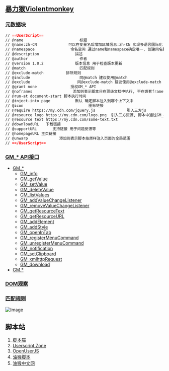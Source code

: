 ## [暴力猴Violentmonkey](https://violentmonkey.github.io/)

### [元数据块](https://violentmonkey.github.io/api/metadata-block/)

```markdown
// ==UserScript==
// @name                         标题
// @name:zh-CN              可以在变量名后增加区域信息:zh-CN 实现多语言国际化
// @namespace                命名空间 通过name和namespace确定唯一, 创建同名脚本时会提示冲突
// @description                描述
// @author                       作者
// @version 1.0.2              版本信息 用于检查版本更新
// @match                        匹配规则
// @exclude-match          排除规则
// @include                      同@match 建议使用@match
// @exclude                     同@exclude-match 建议使用@exclude-match
// @grant none               授权GM_* API
// @noframes                  添加则表示脚本只在顶级文档中执行, 不在嵌套frame中执行
// @run-at document-start 脚本执行时间
// @inject-into page           默认 确定脚本注入到哪个上下文中
// @icon                             图标链接
// @require https://my.cdn.com/jquery.js              引入三方js
// @resource logo https://my.cdn.com/logo.png  引入三方资源, 脚本中通过GM_getResourceText和GM_getResourceURL访问
// @resource text https://my.cdn.com/some-text.txt
// @downloadURL   下载链接
// @supportURL       支持链接 用于问题反馈等
// @homepageURL 主页链接
// @unwarp              添加则表示脚本按原样注入页面的全局范围
// ==/UserScript==
```

### [GM_* API接口](https://violentmonkey.github.io/api/gm/)

-   [GM\_\*](https://violentmonkey.github.io/api/gm/#gm_)
    -   [GM\_info](https://violentmonkey.github.io/api/gm/#gm_info)
    -   [GM\_getValue](https://violentmonkey.github.io/api/gm/#gm_getvalue)
    -   [GM\_setValue](https://violentmonkey.github.io/api/gm/#gm_setvalue)
    -   [GM\_deleteValue](https://violentmonkey.github.io/api/gm/#gm_deletevalue)
    -   [GM\_listValues](https://violentmonkey.github.io/api/gm/#gm_listvalues)
    -   [GM\_addValueChangeListener](https://violentmonkey.github.io/api/gm/#gm_addvaluechangelistener)
    -   [GM\_removeValueChangeListener](https://violentmonkey.github.io/api/gm/#gm_removevaluechangelistener)
    -   [GM\_getResourceText](https://violentmonkey.github.io/api/gm/#gm_getresourcetext)
    -   [GM\_getResourceURL](https://violentmonkey.github.io/api/gm/#gm_getresourceurl)
    -   [GM\_addElement](https://violentmonkey.github.io/api/gm/#gm_addelement)
    -   [GM\_addStyle](https://violentmonkey.github.io/api/gm/#gm_addstyle)
    -   [GM\_openInTab](https://violentmonkey.github.io/api/gm/#gm_openintab)
    -   [GM\_registerMenuCommand](https://violentmonkey.github.io/api/gm/#gm_registermenucommand)
    -   [GM\_unregisterMenuCommand](https://violentmonkey.github.io/api/gm/#gm_unregistermenucommand)
    -   [GM\_notification](https://violentmonkey.github.io/api/gm/#gm_notification)
    -   [GM\_setClipboard](https://violentmonkey.github.io/api/gm/#gm_setclipboard)
    -   [GM\_xmlhttpRequest](https://violentmonkey.github.io/api/gm/#gm_xmlhttprequest)
    -   [GM\_download](https://violentmonkey.github.io/api/gm/#gm_download)
-   [GM.\*](https://violentmonkey.github.io/api/gm/#gm)

### [DOM观察](https://violentmonkey.github.io/guide/observing-dom/)

### [匹配规则](https://violentmonkey.github.io/api/matching/)

![Image](https://github.com/user-attachments/assets/0c8c0d39-2fc8-46d7-8247-8c75a2c60231)

## 脚本站
1. [脚本猫](https://scriptcat.org/zh-CN/search)
2. [Userscript.Zone](https://www.userscript.zone)
3. [OpenUserJS](https://openuserjs.org/)
4. [油猴脚本](https://youhou8.com/)
5. [油猴中文网](https://bbs.tampermonkey.net.cn/)
